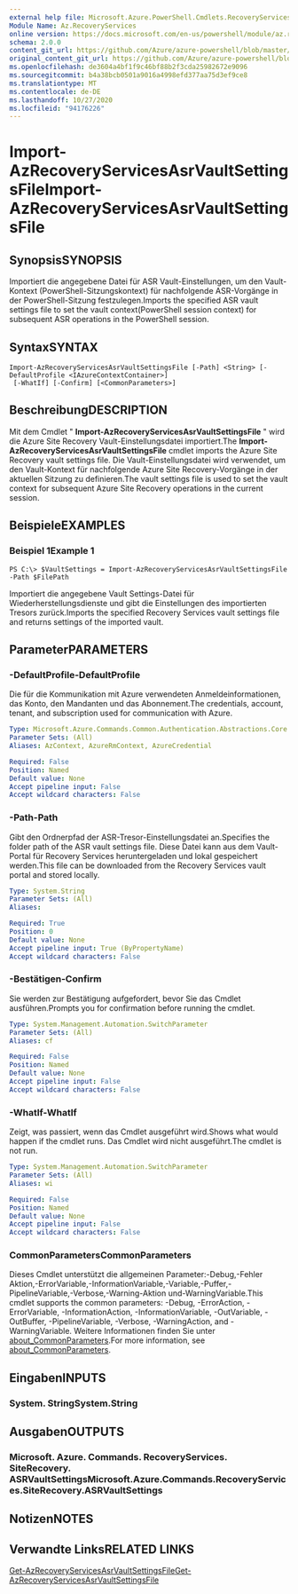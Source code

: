 ```yaml
---
external help file: Microsoft.Azure.PowerShell.Cmdlets.RecoveryServices.SiteRecovery.dll-Help.xml
Module Name: Az.RecoveryServices
online version: https://docs.microsoft.com/en-us/powershell/module/az.recoveryservices/import-azrecoveryservicesasrvaultsettingsfile
schema: 2.0.0
content_git_url: https://github.com/Azure/azure-powershell/blob/master/src/RecoveryServices/RecoveryServices/help/Import-AzRecoveryServicesAsrVaultSettingsFile.md
original_content_git_url: https://github.com/Azure/azure-powershell/blob/master/src/RecoveryServices/RecoveryServices/help/Import-AzRecoveryServicesAsrVaultSettingsFile.md
ms.openlocfilehash: de3604a4bf1f9c46bf88b2f3cda25982672e9096
ms.sourcegitcommit: b4a38bcb0501a9016a4998efd377aa75d3ef9ce8
ms.translationtype: MT
ms.contentlocale: de-DE
ms.lasthandoff: 10/27/2020
ms.locfileid: "94176226"
---
```

# <span data-ttu-id="a48fa-101">Import-AzRecoveryServicesAsrVaultSettingsFile</span><span class="sxs-lookup"><span data-stu-id="a48fa-101">Import-AzRecoveryServicesAsrVaultSettingsFile</span></span>

## <span data-ttu-id="a48fa-102">Synopsis</span><span class="sxs-lookup"><span data-stu-id="a48fa-102">SYNOPSIS</span></span>
<span data-ttu-id="a48fa-103">Importiert die angegebene Datei für ASR Vault-Einstellungen, um den Vault-Kontext (PowerShell-Sitzungskontext) für nachfolgende ASR-Vorgänge in der PowerShell-Sitzung festzulegen.</span><span class="sxs-lookup"><span data-stu-id="a48fa-103">Imports the specified ASR vault settings file to set the vault context(PowerShell session context) for subsequent ASR operations in the PowerShell session.</span></span> 

## <span data-ttu-id="a48fa-104">Syntax</span><span class="sxs-lookup"><span data-stu-id="a48fa-104">SYNTAX</span></span>

```
Import-AzRecoveryServicesAsrVaultSettingsFile [-Path] <String> [-DefaultProfile <IAzureContextContainer>]
 [-WhatIf] [-Confirm] [<CommonParameters>]
```

## <span data-ttu-id="a48fa-105">Beschreibung</span><span class="sxs-lookup"><span data-stu-id="a48fa-105">DESCRIPTION</span></span>
<span data-ttu-id="a48fa-106">Mit dem Cmdlet " **Import-AzRecoveryServicesAsrVaultSettingsFile** " wird die Azure Site Recovery Vault-Einstellungsdatei importiert.</span><span class="sxs-lookup"><span data-stu-id="a48fa-106">The **Import-AzRecoveryServicesAsrVaultSettingsFile** cmdlet imports the Azure Site Recovery vault settings file.</span></span> <span data-ttu-id="a48fa-107">Die Vault-Einstellungsdatei wird verwendet, um den Vault-Kontext für nachfolgende Azure Site Recovery-Vorgänge in der aktuellen Sitzung zu definieren.</span><span class="sxs-lookup"><span data-stu-id="a48fa-107">The vault settings file is used to set the vault context for subsequent Azure Site Recovery operations in the current session.</span></span>

## <span data-ttu-id="a48fa-108">Beispiele</span><span class="sxs-lookup"><span data-stu-id="a48fa-108">EXAMPLES</span></span>

### <span data-ttu-id="a48fa-109">Beispiel 1</span><span class="sxs-lookup"><span data-stu-id="a48fa-109">Example 1</span></span>
```
PS C:\> $VaultSettings = Import-AzRecoveryServicesAsrVaultSettingsFile -Path $FilePath
```

<span data-ttu-id="a48fa-110">Importiert die angegebene Vault Settings-Datei für Wiederherstellungsdienste und gibt die Einstellungen des importierten Tresors zurück.</span><span class="sxs-lookup"><span data-stu-id="a48fa-110">Imports the specified Recovery Services vault settings file and returns settings of the imported vault.</span></span>

## <span data-ttu-id="a48fa-111">Parameter</span><span class="sxs-lookup"><span data-stu-id="a48fa-111">PARAMETERS</span></span>

### <span data-ttu-id="a48fa-112">-DefaultProfile</span><span class="sxs-lookup"><span data-stu-id="a48fa-112">-DefaultProfile</span></span>
<span data-ttu-id="a48fa-113">Die für die Kommunikation mit Azure verwendeten Anmeldeinformationen, das Konto, den Mandanten und das Abonnement.</span><span class="sxs-lookup"><span data-stu-id="a48fa-113">The credentials, account, tenant, and subscription used for communication with Azure.</span></span>


```yaml
Type: Microsoft.Azure.Commands.Common.Authentication.Abstractions.Core.IAzureContextContainer
Parameter Sets: (All)
Aliases: AzContext, AzureRmContext, AzureCredential

Required: False
Position: Named
Default value: None
Accept pipeline input: False
Accept wildcard characters: False
```

### <span data-ttu-id="a48fa-114">-Path</span><span class="sxs-lookup"><span data-stu-id="a48fa-114">-Path</span></span>
<span data-ttu-id="a48fa-115">Gibt den Ordnerpfad der ASR-Tresor-Einstellungsdatei an.</span><span class="sxs-lookup"><span data-stu-id="a48fa-115">Specifies the folder path of the ASR vault settings file.</span></span>
<span data-ttu-id="a48fa-116">Diese Datei kann aus dem Vault-Portal für Recovery Services heruntergeladen und lokal gespeichert werden.</span><span class="sxs-lookup"><span data-stu-id="a48fa-116">This file can be downloaded from the Recovery Services vault portal and stored locally.</span></span>

```yaml
Type: System.String
Parameter Sets: (All)
Aliases:

Required: True
Position: 0
Default value: None
Accept pipeline input: True (ByPropertyName)
Accept wildcard characters: False
```

### <span data-ttu-id="a48fa-117">-Bestätigen</span><span class="sxs-lookup"><span data-stu-id="a48fa-117">-Confirm</span></span>
<span data-ttu-id="a48fa-118">Sie werden zur Bestätigung aufgefordert, bevor Sie das Cmdlet ausführen.</span><span class="sxs-lookup"><span data-stu-id="a48fa-118">Prompts you for confirmation before running the cmdlet.</span></span>

```yaml
Type: System.Management.Automation.SwitchParameter
Parameter Sets: (All)
Aliases: cf

Required: False
Position: Named
Default value: None
Accept pipeline input: False
Accept wildcard characters: False
```

### <span data-ttu-id="a48fa-119">-WhatIf</span><span class="sxs-lookup"><span data-stu-id="a48fa-119">-WhatIf</span></span>
<span data-ttu-id="a48fa-120">Zeigt, was passiert, wenn das Cmdlet ausgeführt wird.</span><span class="sxs-lookup"><span data-stu-id="a48fa-120">Shows what would happen if the cmdlet runs.</span></span> <span data-ttu-id="a48fa-121">Das Cmdlet wird nicht ausgeführt.</span><span class="sxs-lookup"><span data-stu-id="a48fa-121">The cmdlet is not run.</span></span>

```yaml
Type: System.Management.Automation.SwitchParameter
Parameter Sets: (All)
Aliases: wi

Required: False
Position: Named
Default value: None
Accept pipeline input: False
Accept wildcard characters: False
```

### <span data-ttu-id="a48fa-122">CommonParameters</span><span class="sxs-lookup"><span data-stu-id="a48fa-122">CommonParameters</span></span>
<span data-ttu-id="a48fa-123">Dieses Cmdlet unterstützt die allgemeinen Parameter:-Debug,-Fehler Aktion,-ErrorVariable,-InformationVariable,-Variable,-Puffer,-PipelineVariable,-Verbose,-Warning-Aktion und-WarningVariable.</span><span class="sxs-lookup"><span data-stu-id="a48fa-123">This cmdlet supports the common parameters: -Debug, -ErrorAction, -ErrorVariable, -InformationAction, -InformationVariable, -OutVariable, -OutBuffer, -PipelineVariable, -Verbose, -WarningAction, and -WarningVariable.</span></span> <span data-ttu-id="a48fa-124">Weitere Informationen finden Sie unter [about_CommonParameters](http://go.microsoft.com/fwlink/?LinkID=113216).</span><span class="sxs-lookup"><span data-stu-id="a48fa-124">For more information, see [about_CommonParameters](http://go.microsoft.com/fwlink/?LinkID=113216).</span></span>

## <span data-ttu-id="a48fa-125">Eingaben</span><span class="sxs-lookup"><span data-stu-id="a48fa-125">INPUTS</span></span>

### <span data-ttu-id="a48fa-126">System. String</span><span class="sxs-lookup"><span data-stu-id="a48fa-126">System.String</span></span>

## <span data-ttu-id="a48fa-127">Ausgaben</span><span class="sxs-lookup"><span data-stu-id="a48fa-127">OUTPUTS</span></span>

### <span data-ttu-id="a48fa-128">Microsoft. Azure. Commands. RecoveryServices. SiteRecovery. ASRVaultSettings</span><span class="sxs-lookup"><span data-stu-id="a48fa-128">Microsoft.Azure.Commands.RecoveryServices.SiteRecovery.ASRVaultSettings</span></span>

## <span data-ttu-id="a48fa-129">Notizen</span><span class="sxs-lookup"><span data-stu-id="a48fa-129">NOTES</span></span>

## <span data-ttu-id="a48fa-130">Verwandte Links</span><span class="sxs-lookup"><span data-stu-id="a48fa-130">RELATED LINKS</span></span>

[<span data-ttu-id="a48fa-131">Get-AzRecoveryServicesAsrVaultSettingsFile</span><span class="sxs-lookup"><span data-stu-id="a48fa-131">Get-AzRecoveryServicesAsrVaultSettingsFile</span></span>](./Get-AzRecoveryServicesAsrVaultSettingsFile.md)
